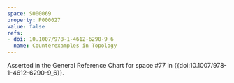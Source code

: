 ```yaml
---
space: S000069
property: P000027
value: false
refs:
- doi: 10.1007/978-1-4612-6290-9_6
  name: Counterexamples in Topology
---
```


Asserted in the General Reference Chart for space #77 in
{{doi:10.1007/978-1-4612-6290-9_6}}.
